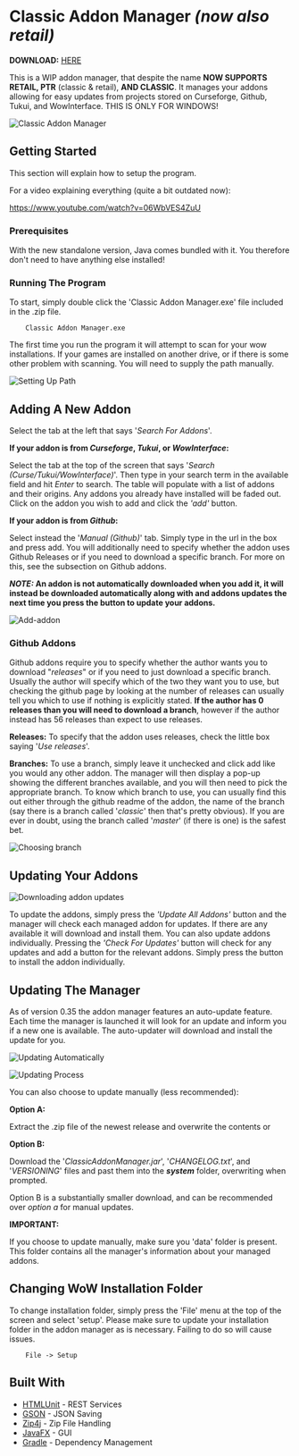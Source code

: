 # Classic Addon Manager _(now also retail)_

**DOWNLOAD:** [HERE](https://github.com/erikabp123/ClassicAddonManager/releases/latest) 

This is a WIP addon manager, that despite the name **NOW SUPPORTS RETAIL, PTR** (classic & retail), **AND CLASSIC**. It manages your addons allowing  for easy updates from projects stored on Curseforge, Github, Tukui, and WowInterface. THIS IS ONLY FOR WINDOWS!

![Classic Addon Manager](https://user-images.githubusercontent.com/18148143/102704027-d01bf780-4276-11eb-9b03-5d120f41214e.PNG)

## Getting Started

This section will explain how to setup the program.

For a video explaining everything (quite a bit outdated now):

https://www.youtube.com/watch?v=06WbVES4ZuU

### Prerequisites

With the new standalone version, Java comes bundled with it. You therefore don't need to have anything else installed!

### Running The Program

To start, simply double click the 'Classic Addon Manager.exe' file included in the .zip file.

```
    Classic Addon Manager.exe
```

The first time you run the program it will attempt to scan for your wow installations. If your games are installed on another drive, or if there is some other problem with scanning. You will need to supply the path manually.


![Setting Up Path](https://user-images.githubusercontent.com/18148143/96378044-d82dbd00-1189-11eb-882b-73026e847d00.png)

## Adding A New Addon

Select the tab at the left that says '*Search For Addons*'.

**If your addon is from *Curseforge*, *Tukui*, or *WowInterface*:**

Select the tab at the top of the screen that says '*Search (Curse/Tukui/WowInterface)*'.
Then type in your search term in the available field and hit *Enter* to search. 
The table will populate with a list of addons and their origins. Any addons you already have installed will be faded out.
Click on the addon you wish to add and click the *'add'* button.

**If your addon is from *Github*:**

Select instead the '*Manual (Github)*' tab.
Simply type in the url in the box and press add. 
You will additionally need to specify whether the addon uses Github Releases or if you need to download a specific branch.
For more on this, see the subsection on Github addons.

***NOTE:* An addon is not automatically downloaded when you add it, it will instead be downloaded automatically along with and addons updates the next time you press the button to update your addons.**

![Add-addon](https://user-images.githubusercontent.com/18148143/102704028-d0b48e00-4276-11eb-94b3-1ab45eb7af56.PNG)

### Github Addons

Github addons require you to specify whether the author wants you to download "*releases*" or if you need to just download a specific branch.
Usually the author will specify which of the two they want you to use, but checking the github page by looking at the number of releases can usually tell you which to use if nothing is explicitly stated.
**If the author has 0 releases than you will need to download a branch**, however if the author instead has 56 releases than expect to use releases.

**Releases:**
To specify that the addon uses releases, check the little box saying '*Use releases*'.

**Branches:**
To use a branch, simply leave it unchecked and click add like you would any other addon. 
The manager will then display a pop-up showing the different branches available, and you will then need to pick the appropriate branch.
To know which branch to use, you can usually find this out either through the github readme of the addon, the name of the branch (say there is a branch called '*classic*' then that's pretty obvious).
If you are ever in doubt, using the branch called '*master*' (if there is one) is the safest bet.

![Choosing branch](https://user-images.githubusercontent.com/18148143/102704024-d01bf780-4276-11eb-89e3-662179d5f3b9.PNG)


## Updating Your Addons

![Downloading addon updates](https://user-images.githubusercontent.com/18148143/102704027-d01bf780-4276-11eb-9b03-5d120f41214e.PNG)

To update the addons, simply press the *'Update All Addons'* button and the manager will check each managed addon for updates. 
If there are any available it will download and install them. You can also update addons individually.
Pressing the *'Check For Updates'* button will check for any updates and add a button for the relevant addons.
Simply press the button to install the addon individually. 

## Updating The Manager

As of version 0.35 the addon manager features an auto-update feature.
Each time the manager is launched it will look for an update and inform
you if a new one is available. The auto-updater will download and install the update for you.

![Updating Automatically](https://user-images.githubusercontent.com/18148143/102704029-d0b48e00-4276-11eb-86e9-84c3f6daf581.PNG)

![Updating Process](https://user-images.githubusercontent.com/18148143/102704023-cf836100-4276-11eb-9c31-93b630147189.PNG)


You can also choose to update manually (less recommended):  

**Option A:**
 
 Extract the .zip file of the newest release and overwrite the contents or
  
**Option B:**

Download the '*ClassicAddonManager.jar*', '*CHANGELOG.txt*', and '*VERSIONING*' files and past them into the ***system*** folder, overwriting when prompted.


Option B is a substantially smaller download, and can be recommended over *option a* for manual updates.

**IMPORTANT:**

If you choose to update manually, make sure you 'data' folder is present. This folder contains all the manager's information about your managed addons.

## Changing WoW Installation Folder

To change installation folder, simply press the 'File' menu at the top of the screen and select 'setup'. Please make sure to update your installation folder in the addon manager as is necessary. Failing to do so will cause issues.

```
    File -> Setup
```

## Built With

* [HTMLUnit](http://htmlunit.sourceforge.net/) - REST Services
* [GSON](https://github.com/google/gson) - JSON Saving
* [Zip4j](https://github.com/srikanth-lingala/zip4j) - Zip File Handling
* [JavaFX](https://openjfx.io/) - GUI
* [Gradle](https://gradle.org/) - Dependency Management
